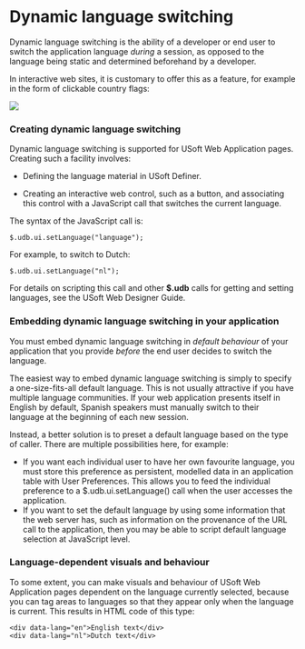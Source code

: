 # Dynamic language switching

Dynamic language switching is the ability of a developer or end user to switch the application language *during* a session, as opposed to the language being static and determined beforehand by a developer.

In interactive web sites, it is customary to offer this as a feature, for example in the form of clickable country flags:

![](/api/Modeller%20and%20Rules%20Engine/Localising%20your%20application/assets/1a482ce9-68f4-4b16-8276-abf2964cf7d6.png)

### Creating dynamic language switching

Dynamic language switching is supported for USoft Web Application pages. Creating such a facility involves:

- Defining the language material in USoft Definer.

- Creating an interactive web control, such as a button, and associating this control with a JavaScript call that switches the current language.

The syntax of the JavaScript call is:

```
$.udb.ui.setLanguage("language");
```

For example, to switch to Dutch:

```
$.udb.ui.setLanguage("nl");
```

For details on scripting this call and other **$.udb** calls for getting and setting languages, see the USoft Web Designer Guide.

### Embedding dynamic language switching in your application

You must embed dynamic language switching in *default behaviour* of your application that you provide *before* the end user decides to switch the language.

The easiest way to embed dynamic language switching is simply to specify a one-size-fits-all default language. This is not usually attractive if you have multiple language communities. If your web application presents itself in English by default, Spanish speakers must manually switch to their language at the beginning of each new session.

Instead, a better solution is to preset a default language based on the type of caller. There are multiple possibilities here, for example:

- If you want each individual user to have her own favourite language, you must store this preference as persistent, modelled data in an application table with User Preferences. This allows you to feed the individual preference to a $.udb.ui.setLanguage() call when the user accesses the application.
- If you want to set the default language by using some information that the web server has, such as information on the provenance of the URL call to the application, then you may be able to script default language selection at JavaScript level.

### Language-dependent visuals and behaviour

To some extent, you can make visuals and behaviour of USoft Web Application pages dependent on the language currently selected, because you can tag areas to languages so that they appear only when the language is current. This results in HTML code of this type:

```
<div data-lang="en">English text</div>
<div data-lang="nl">Dutch text</div>
```